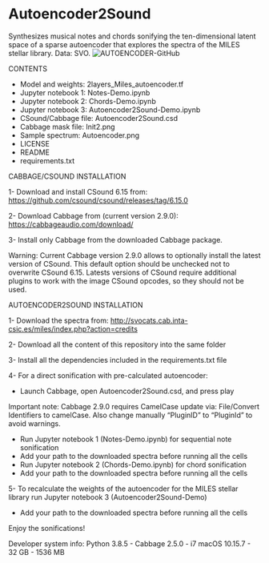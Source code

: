 # Autoencoder2Sound
Synthesizes musical notes and chords sonifying the ten-dimensional latent space of a sparse autoencoder that explores the spectra of the MILES stellar library. Data: SVO.
![AUTOENCODER-GitHub](https://github.com/AuditoryVO/Autoencoder2Sound/assets/144262864/1a4e93fb-368e-4b1a-8a0a-a2ba116a8ef2)

CONTENTS

- Model and weights: 2layers_Miles_autoencoder.tf
- Jupyter notebook 1: Notes-Demo.ipynb
- Jupyter notebook 2: Chords-Demo.ipynb
- Jupyter notebook 3: Autoencoder2Sound-Demo.ipynb
- CSound/Cabbage file: Autoencoder2Sound.csd
- Cabbage mask file: Init2.png
- Sample spectrum: Autoencoder.png
- LICENSE
- README
- requirements.txt

CABBAGE/CSOUND INSTALLATION

1- Download and install CSound 6.15 from: https://github.com/csound/csound/releases/tag/6.15.0

2- Download Cabbage from (current version 2.9.0): https://cabbageaudio.com/download/ 

3- Install only Cabbage from the downloaded Cabbage package.

   Warning: Current Cabbage version 2.9.0 allows to optionally install the latest version of CSound. This default option should be unchecked not to overwrite CSound 6.15.
   Latests versions of CSound require additional plugins to work with the image CSound opcodes, so they should not be used.


AUTOENCODER2SOUND INSTALLATION

1- Download the spectra from: http://svocats.cab.inta-csic.es/miles/index.php?action=credits

2- Download all the content of this repository into the same folder

3- Install all the dependencies included in the requirements.txt file

4- For a direct sonification with pre-calculated autoencoder:
   - Launch Cabbage, open Autoencoder2Sound.csd, and press play
   
   Important note: Cabbage 2.9.0 requires CamelCase update via: File/Convert Identifiers to camelCase. Also change manually “PluginID” to “PluginId” to avoid warnings.

   - Run Jupyter notebook 1 (Notes-Demo.ipynb) for sequential note sonification
   - Add your path to the downloaded spectra before running all the cells
   - Run Jupyter notebook 2 (Chords-Demo.ipynb) for chord sonification
   - Add your path to the downloaded spectra before running all the cells


5- To recalculate the weights of the autoencoder for the MILES stellar library run Jupyter notebook 3 (Autoencoder2Sound-Demo)
   - Add your path to the downloaded spectra before running all the cells

Enjoy the sonifications!

Developer system info: Python 3.8.5 - Cabbage 2.5.0 - i7 macOS 10.15.7 - 32 GB - 1536 MB




